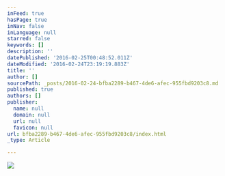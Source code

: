 ```yaml
---
inFeed: true
hasPage: true
inNav: false
inLanguage: null
starred: false
keywords: []
description: ''
datePublished: '2016-02-25T00:48:52.011Z'
dateModified: '2016-02-24T23:19:19.883Z'
title: ''
author: []
sourcePath: _posts/2016-02-24-bfba2289-b467-4de6-afec-955fbd9203c8.md
published: true
authors: []
publisher:
  name: null
  domain: null
  url: null
  favicon: null
url: bfba2289-b467-4de6-afec-955fbd9203c8/index.html
_type: Article

---
```

![](https://the-grid-user-content.s3-us-west-2.amazonaws.com/0ce71f42-589c-4b5a-abf8-670e4be755a0.jpg)